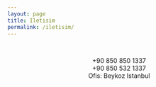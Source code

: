 ```yaml
---
layout: page
title: Iletisim
permalink: /iletisim/
---
```



 
<br><center>+90 850 850 1337
<br><center>+90 850 532 1337
<br><center>Ofis: Beykoz Istanbul
